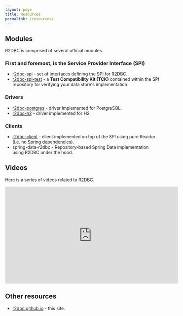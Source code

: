 ```yaml
---
layout: page
title: Resources
permalink: /resources/
---
```


## Modules

R2DBC is comprised of several official modules.

### First and foremost, is the **Service Provider Interface (SPI)**

* [r2dbc-spi](https://github.com/r2dbc/r2dbc-spi) - set of interfaces defining the SPI for R2DBC.
* [r2dbc-spi-test](https://github.com/r2dbc/r2dbc-spi/tree/master/r2dbc-spi-test) - a **Test Compatibility Kit (TCK)** contained within the SPI repository for verifying your data store's implementation.

### Drivers

* [r2dbc-postgres](https://github.com/r2dbc/r2dbc-postgresql) - driver implemented for PostgreSQL.
* [r2dbc-h2](https://github.com/r2dbc/r2dbc-h2) - driver implemented for H2.

### Clients

* [r2dbc-client](https://github.com/r2dbc/r2dbc-client) - client implemented on top of the SPI using pure Reactor (i.e. no Spring dependencies).
* spring-data-r2dbc - Repository-based Spring Data implementation using R2DBC under the hood.

## Videos

Here is a series of videos related to R2DBC.

<iframe width="560" height="315" src="https://www.youtube-nocookie.com/embed/tciPoh1vmmY" frameborder="0" allow="autoplay; encrypted-media" allowfullscreen></iframe>

## Other resources

* [r2dbc.github.io](https://github.com/r2dbc/r2dbc.github.io) - this site.
